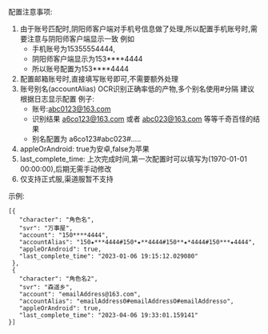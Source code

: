 配置注意事项:
1. 由于账号匹配时,阴阳师客户端对手机号信息做了处理,所以配置手机账号时,需要注意与阴阳师客户端显示一致
    例如
    - 手机账号为15355554444,
    - 阴阳师客户端显示为153****4444
    - 所以账号配置为153****4444
2. 配置邮箱账号时,直接填写账号即可,不需要额外处理
3. 账号别名(accountAlias) OCR识别正确率低的产物,多个别名使用#分隔
   建议根据日志显示配置
   例子: 
   - 账号:abc0123@163.com
   - 识别结果 a6co123@163.com
      或者 abc023@163.com 等等千奇百怪的结果
   - 别名配置为 a6co123#abc023#.....
4. appleOrAndroid: true为安卓,false为苹果
5. last_complete_time: 上次完成时间,第一次配置时可以填写为(1970-01-01 00:00:00),后期无需手动修改
6. 仅支持正式服,渠道服暂不支持
   
示例:
```angular2html
[{
   "character": "角色名",
   "svr": "万事屋",
   "account": "150****4444",
   "accountAlias": "150★***4444#150*★**4444#150**★*4444#150***★4444",
   "appleOrAndroid": true,
   "last_complete_time": "2023-01-06 19:15:12.029080"
 },
 {
   "character": "角色名2",
   "svr": "森遥乡",
   "account": "emailAddress@163.com",
   "accountAlias": "emailAddress0#emailAddressO#emailAddresso",
   "appleOrAndroid": true,
   "last_complete_time": "2023-04-06 19:33:01.159141"
}]
```

